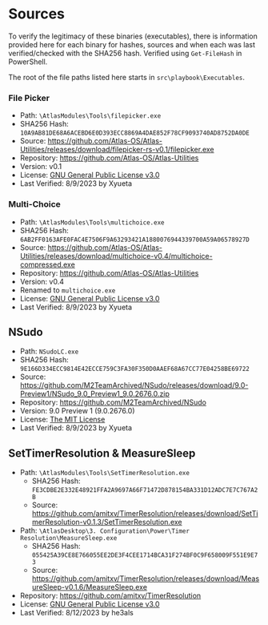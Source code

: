 # Sources
To verify the legitimacy of these binaries (executables), there is information provided here for each binary for hashes, sources and when each was last verified/checked with the SHA256 hash. Verified using `Get-FileHash` in PowerShell.

The root of the file paths listed here starts in `src\playbook\Executables`.

### File Picker
- Path: `\AtlasModules\Tools\filepicker.exe`
- SHA256 Hash: `10A9AB81DE68A6ACEBD6E0D393ECC8869A4DAE852F78CF9093740AD8752DA0DE`
- Source: https://github.com/Atlas-OS/Atlas-Utilities/releases/download/filepicker-rs-v0.1/filepicker.exe
- Repository: https://github.com/Atlas-OS/Atlas-Utilities
- Version: v0.1
- License: [GNU General Public License v3.0](https://github.com/Atlas-OS/utilities/blob/main/LICENSE)
- Last Verified: 8/9/2023 by Xyueta

### Multi-Choice
- Path: `\AtlasModules\Tools\multichoice.exe`
- SHA256 Hash: `6AB2FF0163AFE0FAC4E7506F9A63293421A1880076944339700A59A06578927D`
- Source: https://github.com/Atlas-OS/Atlas-Utilities/releases/download/multichoice-v0.4/multichoice-compressed.exe
- Repository: https://github.com/Atlas-OS/Atlas-Utilities
- Version: v0.4
- Renamed to `multichoice.exe`
- License: [GNU General Public License v3.0](https://github.com/Atlas-OS/utilities/blob/main/LICENSE)
- Last Verified: 8/9/2023 by Xyueta

## NSudo
- Path: `NSudoLC.exe`
- SHA256 Hash: `9E166D334ECC9814E42ECCE759C3FA30F350D0AAEF68A67CC77E04258BE69722`
- Source: https://github.com/M2TeamArchived/NSudo/releases/download/9.0-Preview1/NSudo_9.0_Preview1_9.0.2676.0.zip
- Repository: https://github.com/M2TeamArchived/NSudo
- Version: 9.0 Preview 1 (9.0.2676.0)
- License: [The MIT License](https://github.com/M2TeamArchived/NSudo/blob/master/License.md)
- Last Verified: 8/9/2023 by Xyueta

## SetTimerResolution & MeasureSleep
- Path: `\AtlasModules\Tools\SetTimerResolution.exe`
    - SHA256 Hash: `FE3CDBE2E332E48921FFA2A9697A66F71472D878154BA331D12ADC7E7C767A2B`
    - Source: https://github.com/amitxv/TimerResolution/releases/download/SetTimerResolution-v0.1.3/SetTimerResolution.exe
- Path: `\AtlasDesktop\3. Configuration\Power\Timer Resolution\MeasureSleep.exe`
    - SHA256 Hash: `055425A39CE8E766055EE2DE3F4CEE1714BCA31F274BF0C9F658009F551E9E73`
    - Source: https://github.com/amitxv/TimerResolution/releases/download/MeasureSleep-v0.1.6/MeasureSleep.exe
- Repository: https://github.com/amitxv/TimerResolution
- License: [GNU General Public License v3.0](https://github.com/M2TeamArchived/NSudo/blob/master/License.md)
- Last Verified: 8/12/2023 by he3als